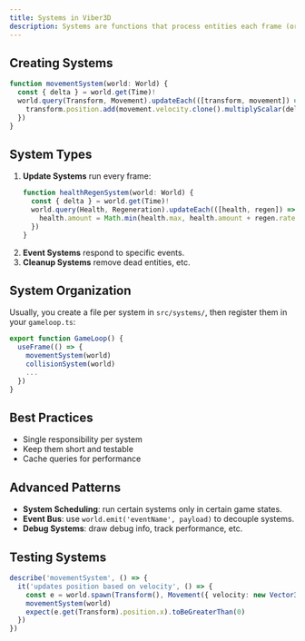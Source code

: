```yaml
---
title: Systems in Viber3D
description: Systems are functions that process entities each frame (or on events), updating trait data.
---
```


## Creating Systems

```ts
function movementSystem(world: World) {
  const { delta } = world.get(Time)!
  world.query(Transform, Movement).updateEach(([transform, movement]) => {
    transform.position.add(movement.velocity.clone().multiplyScalar(delta))
  })
}
```

## System Types

1. **Update Systems** run every frame:
   ```ts
   function healthRegenSystem(world: World) {
     const { delta } = world.get(Time)!
     world.query(Health, Regeneration).updateEach(([health, regen]) => {
       health.amount = Math.min(health.max, health.amount + regen.rate * delta)
     })
   }
   ```
2. **Event Systems** respond to specific events.  
3. **Cleanup Systems** remove dead entities, etc.

## System Organization

Usually, you create a file per system in `src/systems/`, then register them in your `gameloop.ts`:

```ts
export function GameLoop() {
  useFrame(() => {
    movementSystem(world)
    collisionSystem(world)
    ...
  })
}
```

## Best Practices

- Single responsibility per system  
- Keep them short and testable  
- Cache queries for performance

## Advanced Patterns

- **System Scheduling**: run certain systems only in certain game states.  
- **Event Bus**: use `world.emit('eventName', payload)` to decouple systems.  
- **Debug Systems**: draw debug info, track performance, etc.

## Testing Systems

```ts
describe('movementSystem', () => {
  it('updates position based on velocity', () => {
    const e = world.spawn(Transform(), Movement({ velocity: new Vector3(1, 0, 0) }))
    movementSystem(world)
    expect(e.get(Transform).position.x).toBeGreaterThan(0)
  })
})